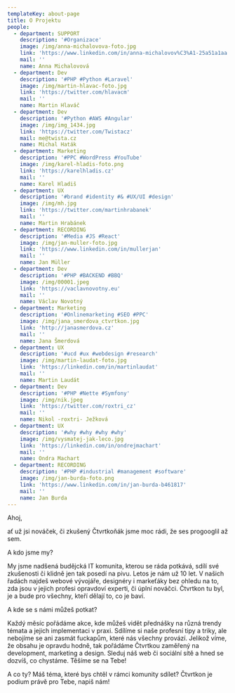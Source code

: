 ```yaml
---
templateKey: about-page
title: O Projektu
people:
  - department: SUPPORT
    description: '#Organizace'
    image: /img/anna-michalovova-foto.jpg
    link: 'https://www.linkedin.com/in/anna-michalovov%C3%A1-25a51a1aa'
    mail: ''
    name: Anna Michalovová
  - department: Dev
    description: '#PHP #Python #Laravel'
    image: /img/martin-hlavac-foto.jpg
    link: 'https://twitter.com/hlavacm'
    mail: ''
    name: Martin Hlaváč
  - department: Dev
    description: '#Python #AWS #Angular'
    image: /img/img_1434.jpg
    link: 'https://twitter.com/Twistacz'
    mail: me@twista.cz
    name: Michal Haták
  - department: Marketing
    description: '#PPC #WordPress #YouTube'
    image: /img/karel-hladis-foto.png
    link: 'https://karelhladis.cz'
    mail: ''
    name: Karel Hladiš
  - department: UX
    description: '#brand #identity #& #UX/UI #design'
    image: /img/mh.jpg
    link: 'https://twitter.com/martinhrabanek'
    mail: ''
    name: Martin Hrabánek
  - department: RECORDING
    description: '#Media #JS #React'
    image: /img/jan-muller-foto.jpg
    link: 'https://www.linkedin.com/in/mullerjan'
    mail: ''
    name: Jan Müller
  - department: Dev
    description: '#PHP #BACKEND #BBQ'
    image: /img/00001.jpeg
    link: 'https://vaclavnovotny.eu'
    mail: ''
    name: Václav Novotný
  - department: Marketing
    description: '#Onlinemarketing #SEO #PPC'
    image: /img/jana_smerdova_ctvrtkon.jpg
    link: 'http://janasmerdova.cz'
    mail: ''
    name: Jana Šmerdová
  - department: UX
    description: '#ucd #ux #webdesign #research'
    image: /img/martin-laudat-foto.jpg
    link: 'https://linkedin.com/in/martinlaudat'
    mail: ''
    name: Martin Laudát
  - department: Dev
    description: '#PHP #Nette #Symfony'
    image: /img/nik.jpeg
    link: 'https://twitter.com/roxtri_cz'
    mail: ''
    name: Nikol -roxtri- Ježková
  - department: UX
    description: '#why #why #why #why'
    image: /img/vysmatej-jak-leco.jpg
    link: 'https://linkedin.com/in/ondrejmachart'
    mail: ''
    name: Ondra Machart
  - department: RECORDING
    description: '#PHP #industrial #management #software'
    image: /img/jan-burda-foto.png
    link: 'https://www.linkedin.com/in/jan-burda-b461817'
    mail: ''
    name: Jan Burda
---
```

Ahoj,

ať už jsi nováček, či zkušený Čtvrtkoňák jsme moc rádi, že ses progooglil až sem.

A kdo jsme my?

My jsme nadšená budějcká IT komunita, kterou se ráda potkává, sdílí své zkušenosti či klidně jen tak posedí na pivu. Letos je nám už 10 let. V našich řadách najdeš webové vývojáře, designéry i markeťáky bez ohledu na to, zda jsou v jejich profesi opravdoví experti, či úplní nováčci. Čtvrtkon tu byl, je a bude pro všechny, kteří dělají to, co je baví.

A kde se s námi můžeš potkat?

Každý měsíc pořádáme akce, kde můžeš vidět přednášky na různá trendy témata a jejich implementaci v praxi. Sdílíme si naše profesní tipy a triky, ale nebojíme se ani zasmát fuckapům, které nás všechny provází. Jelikož víme, že obsahu je opravdu hodně, tak pořádáme Čtvrtkou zaměřený na development, marketing a design. Sleduj náš web či sociální sítě a hned se dozvíš, co chystáme. Těšíme se na Tebe!

A co ty? Máš téma, které bys chtěl v rámci komunity sdílet? Čtvrtkon je podium právě pro Tebe, napiš nám!